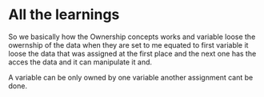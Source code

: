 # All the learnings

So we basically how the Ownership concepts works and variable loose the owernship of the data when they are set to me equated to first variable it loose the data that was assigned at the first place and the next one has the acces the data and it can manipulate it and.

A variable can be only owned by one variable another assignment cant be done.
